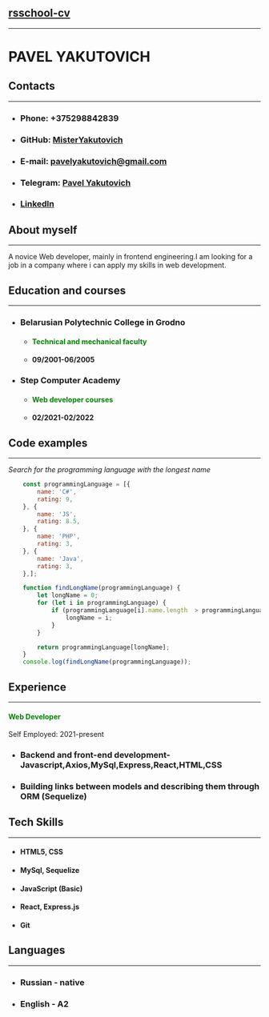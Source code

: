 ## **[rsschool-cv](https://MisterYakutovich.github.io/rsschool-cv/)**
---
# **PAVEL YAKUTOVICH**

## **Contacts**
---

* ### Phone: +375298842839 
* ### GitHub: [MisterYakutovich](https://github.com/MisterYakutovich)
* ### E-mail: pavelyakutovich@gmail.com
* ### Telegram: [Pavel Yakutovich](https://t.me/pashaforever1571)
* ### [Linkedln](https://www.linkedin.com/in/pavel-yakutovich-10b97a22a/)

## **About myself**
---
A novice Web developer, mainly in frontend engineering.I am looking for a job in a company where i can apply my skills in web development.
## **Education and courses**
---
* ### Belarusian Polytechnic College in Grodno
  * #### <span style="color:green">Technical and mechanical faculty</span>
  * #### 09/2001-06/2005
* ### Step Computer Academy
  * #### <span style="color:green">Web developer courses<span>
  * #### 02/2021-02/2022
## **Code examples**
---

*Search for the programming language with the longest name*



```javascript
    const programmingLanguage = [{
        name: 'C#',
        rating: 9,
    }, {
        name: 'JS',
        rating: 8.5,
    }, {
        name: 'PHP',
        rating: 3,
    }, {
        name: 'Java',
        rating: 3,
    },];

    function findLongName(programmingLanguage) {
        let longName = 0;
        for (let i in programmingLanguage) {
            if (programmingLanguage[i].name.length  > programmingLanguage[longName].name.length) {
                longName = i;
            }
        }

        return programmingLanguage[longName];
    }
    console.log(findLongName(programmingLanguage));


```

## **Experience**
---
#### <span style="color:green">Web Developer</span>

Self Employed:
2021-present
* ### Backend and front-end development- Javascript,Axios,MySql,Express,React,HTML,CSS
* ### Building links between models and describing them through ORM (Sequelize)

## **Tech Skills**
---
* #### HTML5, CSS
* #### MySql, Sequelize
* #### JavaScript (Basic)
* #### React, Express.js
* #### Git
## **Languages**
---
* ### Russian - native
* ### English - A2
